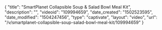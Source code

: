 {
    "title": "SmartPlanet Collapsible Soup &amp; Salad Bowl Meal Kit",
    "description": "",
    "videoid": "109994659",
    "date_created": "1502523595",
    "date_modified": "1504247456",
    "type": "captivate",
    "layout": "video",
    "url": "\/v\/smartplanet-collapsible-soup-salad-bowl-meal-kit\/109994659"
}
